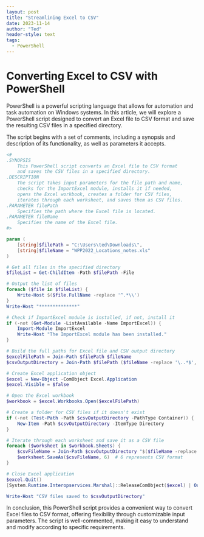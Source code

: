 ```yaml
---
layout: post
title: "Streamlining Excel to CSV"
date: 2023-11-14
author: "Ted"
header-style: text
tags:
  - PowerShell
---
```


# Converting Excel to CSV with PowerShell

PowerShell is a powerful scripting language that allows for automation and task automation on Windows systems. In this article, we will explore a PowerShell script designed to convert an Excel file to CSV format and save the resulting CSV files in a specified directory.

The script begins with a set of comments, including a synopsis and description of its functionality, as well as parameters it accepts.

```powershell
<#
.SYNOPSIS
    This PowerShell script converts an Excel file to CSV format 
    and saves the CSV files in a specified directory.
.DESCRIPTION
    The script takes input parameters for the file path and name, 
    checks for the ImportExcel module, installs it if needed,
    opens the Excel workbook, creates a folder for CSV files, 
    iterates through each worksheet, and saves them as CSV files.
.PARAMETER filePath
    Specifies the path where the Excel file is located.
.PARAMETER fileName
    Specifies the name of the Excel file.
#>

param (
    [string]$filePath = "C:\Users\ted\Downloads\", 
    [string]$fileName = "WPP2022_Locations_notes.xls" 
)

# Get all files in the specified directory
$fileList = Get-ChildItem -Path $filePath -File

# Output the list of files
foreach ($file in $fileList) {
    Write-Host $($file.FullName -replace '^.*\\')
}
Write-Host "**************"

# Check if ImportExcel module is installed, if not, install it
if (-not (Get-Module -ListAvailable -Name ImportExcel)) {
    Import-Module ImportExcel
    Write-Host "The ImportExcel module has been installed."
}

# Build the full paths for Excel file and CSV output directory
$excelFilePath = Join-Path $filePath $fileName
$csvOutputDirectory = Join-Path $filePath ($fileName -replace '\..*$', '')

# Create Excel application object
$excel = New-Object -ComObject Excel.Application
$excel.Visible = $false

# Open the Excel workbook
$workbook = $excel.Workbooks.Open($excelFilePath)

# Create a folder for CSV files if it doesn't exist
if (-not (Test-Path -Path $csvOutputDirectory -PathType Container)) {
    New-Item -Path $csvOutputDirectory -ItemType Directory
}

# Iterate through each worksheet and save it as a CSV file
foreach ($worksheet in $workbook.Sheets) {
    $csvFileName = Join-Path $csvOutputDirectory "$($fileName -replace '\..*$', '')_$($worksheet.Name).csv"
    $worksheet.SaveAs($csvFileName, 6)  # 6 represents CSV format
}

# Close Excel application
$excel.Quit()
[System.Runtime.Interopservices.Marshal]::ReleaseComObject($excel) | Out-Null

Write-Host "CSV files saved to $csvOutputDirectory"
```

In conclusion, this PowerShell script provides a convenient way to convert Excel files to CSV format, offering flexibility through customizable input parameters. The script is well-commented, making it easy to understand and modify according to specific requirements.

